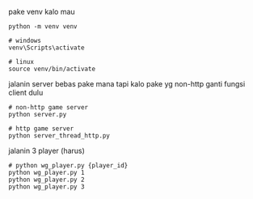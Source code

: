 pake venv kalo mau

```console
python -m venv venv

# windows
venv\Scripts\activate

# linux
source venv/bin/activate
```

jalanin server bebas pake mana tapi kalo pake yg non-http ganti fungsi client dulu
```console
# non-http game server
python server.py

# http game server
python server_thread_http.py
```

jalanin 3 player (harus)
```console
# python wg_player.py {player_id}
python wg_player.py 1
python wg_player.py 2
python wg_player.py 3
```
